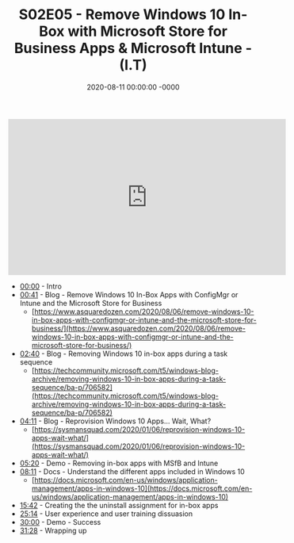 ﻿---
layout: post
title: "S02E05 - Remove Windows 10 In-Box with Microsoft Store for Business Apps & Microsoft Intune - (I.T)"
date: 2020-08-11 00:00:00 -0000
categories:
---

<iframe loading="lazy" width="560" height="315" src="https://www.youtube.com/embed/isiPit7mJ-g" title="YouTube video player" frameborder="0" allow="accelerometer; autoplay; clipboard-write; encrypted-media; gyroscope; picture-in-picture" allowfullscreen></iframe>

- [00:00](https://www.youtube.com/watch?v=isiPit7mJ-g&t=0s) - Intro
- [00:41](https://www.youtube.com/watch?v=isiPit7mJ-g&t=41s) - Blog - Remove Windows 10 In-Box Apps with ConfigMgr or Intune and the Microsoft Store for Business
   - [https://www.asquaredozen.com/2020/08/06/remove-windows-10-in-box-apps-with-configmgr-or-intune-and-the-microsoft-store-for-business/](https://www.asquaredozen.com/2020/08/06/remove-windows-10-in-box-apps-with-configmgr-or-intune-and-the-microsoft-store-for-business/)
- [02:40](https://www.youtube.com/watch?v=isiPit7mJ-g&t=160s) - Blog - Removing Windows 10 in-box apps during a task sequence
   - [https://techcommunity.microsoft.com/t5/windows-blog-archive/removing-windows-10-in-box-apps-during-a-task-sequence/ba-p/706582](https://techcommunity.microsoft.com/t5/windows-blog-archive/removing-windows-10-in-box-apps-during-a-task-sequence/ba-p/706582)
- [04:11](https://www.youtube.com/watch?v=isiPit7mJ-g&t=251s) - Blog - Reprovision Windows 10 Apps… Wait, What?
   - [https://sysmansquad.com/2020/01/06/reprovision-windows-10-apps-wait-what/](https://sysmansquad.com/2020/01/06/reprovision-windows-10-apps-wait-what/)
- [05:20](https://www.youtube.com/watch?v=isiPit7mJ-g&t=320s) - Demo - Removing in-box apps with MSfB and Intune
- [08:11](https://www.youtube.com/watch?v=isiPit7mJ-g&t=491s) - Docs - Understand the different apps included in Windows 10
   - [https://docs.microsoft.com/en-us/windows/application-management/apps-in-windows-10](https://docs.microsoft.com/en-us/windows/application-management/apps-in-windows-10)
- [15:42](https://www.youtube.com/watch?v=isiPit7mJ-g&t=942s) - Creating the the uninstall assignment for in-box apps
- [25:14](https://www.youtube.com/watch?v=isiPit7mJ-g&t=1514s) - User experience and user training dissuasion
- [30:00](https://www.youtube.com/watch?v=isiPit7mJ-g&t=1800s) - Demo - Success
- [31:28](https://www.youtube.com/watch?v=isiPit7mJ-g&t=1888s) - Wrapping up


